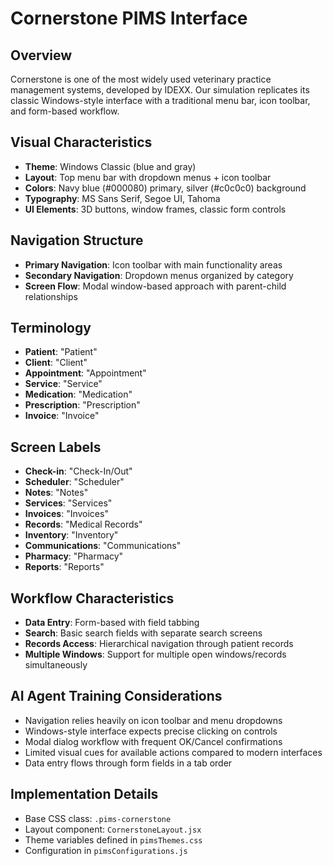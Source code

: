 # Cornerstone PIMS Interface

## Overview
Cornerstone is one of the most widely used veterinary practice management systems, developed by IDEXX. Our simulation replicates its classic Windows-style interface with a traditional menu bar, icon toolbar, and form-based workflow.

## Visual Characteristics
- **Theme**: Windows Classic (blue and gray)
- **Layout**: Top menu bar with dropdown menus + icon toolbar
- **Colors**: Navy blue (#000080) primary, silver (#c0c0c0) background
- **Typography**: MS Sans Serif, Segoe UI, Tahoma
- **UI Elements**: 3D buttons, window frames, classic form controls

## Navigation Structure
- **Primary Navigation**: Icon toolbar with main functionality areas
- **Secondary Navigation**: Dropdown menus organized by category
- **Screen Flow**: Modal window-based approach with parent-child relationships

## Terminology
- **Patient**: "Patient"
- **Client**: "Client"
- **Appointment**: "Appointment"
- **Service**: "Service"
- **Medication**: "Medication"
- **Prescription**: "Prescription"
- **Invoice**: "Invoice"

## Screen Labels
- **Check-in**: "Check-In/Out"
- **Scheduler**: "Scheduler"
- **Notes**: "Notes"
- **Services**: "Services"
- **Invoices**: "Invoices"
- **Records**: "Medical Records"
- **Inventory**: "Inventory"
- **Communications**: "Communications"
- **Pharmacy**: "Pharmacy"
- **Reports**: "Reports"

## Workflow Characteristics
- **Data Entry**: Form-based with field tabbing
- **Search**: Basic search fields with separate search screens
- **Records Access**: Hierarchical navigation through patient records
- **Multiple Windows**: Support for multiple open windows/records simultaneously

## AI Agent Training Considerations
- Navigation relies heavily on icon toolbar and menu dropdowns
- Windows-style interface expects precise clicking on controls
- Modal dialog workflow with frequent OK/Cancel confirmations
- Limited visual cues for available actions compared to modern interfaces
- Data entry flows through form fields in a tab order

## Implementation Details
- Base CSS class: `.pims-cornerstone`
- Layout component: `CornerstoneLayout.jsx`
- Theme variables defined in `pimsThemes.css`
- Configuration in `pimsConfigurations.js` 